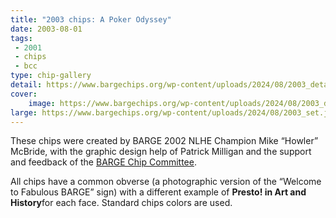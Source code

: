 ```yaml
---
title: "2003 chips: A Poker Odyssey"
date: 2003-08-01
tags:
 - 2001
 - chips
 - bcc
type: chip-gallery
detail: https://www.bargechips.org/wp-content/uploads/2024/08/2003_detail.jpg
cover:
    image: https://www.bargechips.org/wp-content/uploads/2024/08/2003_detail.jpg
large: https://www.bargechips.org/wp-content/uploads/2024/08/2003_set.jpg
---
```


These chips were created by BARGE 2002 NLHE Champion Mike &#8220;Howler&#8221;
McBride, with the graphic design help of Patrick Milligan and the support and
feedback of the [BARGE Chip Committee](../../bcc).

All chips have a common obverse (a photographic version of the &#8220;Welcome
to Fabulous BARGE&#8221; sign) with a different example of&nbsp;**Presto! in
Art and History**for each face. Standard chips colors are used.
